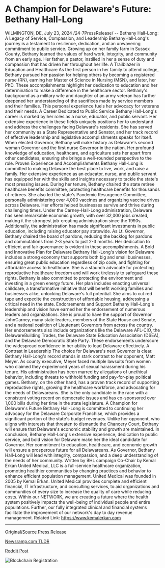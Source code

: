 # A Champion for Delaware's Future: Bethany Hall-Long

WILMINGTON, DE, July 23, 2024 /24-7PressRelease/ -- Bethany Hall-Long: A Legacy of Service, Compassion, and Leadership  BethanyHall-Long's journey is a testament to resilience, dedication, and an unwavering commitment to public service. Growing up on her family farm in Sussex County, Bethany learned the values of hard work, integrity, and community from an early age. Her father, a pastor, instilled in her a sense of duty and compassion that has driven her throughout her life.  A Trailblazer in Education and Healthcare  As the first person in her family to attend college, Bethany pursued her passion for helping others by becoming a registered nurse (RN), earning her Master of Science in Nursing (MSN), and later, her PhD. These accomplishments highlight her dedication to education and her determination to make a difference in the healthcare sector.  Bethany's background as a military wife and daughter of an army veteran has further deepened her understanding of the sacrifices made by service members and their families. This personal experience fuels her advocacy for veterans and their needs.  A Career Dedicated to Public Service  Bethany Hall-Long's career is marked by her roles as a nurse, educator, and public servant. Her extensive experience in these fields uniquely positions her to understand and address the challenges facing Delaware's residents. She has served her community as a State Representative and Senator, and her track record of effective leadership and legislative accomplishments speaks for itself.  When elected Governor, Bethany will make history as Delaware's second woman Governor and the first nurse Governor in the nation. Her profound knowledge of education, healthcare, and agriculture sets her apart from other candidates, ensuring she brings a well-rounded perspective to the role.  Proven Experience and Accomplishments  Bethany Hall-Long is committed to making Delaware the best place to live, work, and raise a family. Her extensive experience as an educator, nurse, and public servant has equipped her with the skills and insights necessary to tackle the state's most pressing issues.  During her tenure, Bethany chaired the state retiree healthcare benefits committee, protecting healthcare benefits for thousands of retirees. She also led the state's Pandemic Resurgence Committee, personally administering over 4,000 vaccines and organizing vaccine drives across Delaware. Her efforts helped businesses survive and thrive during challenging times.  Under the Carney-Hall-Long administration, Delaware has seen remarkable economic growth, with over 32,000 jobs created, making it the strongest job-creating administration since the 1990s. Additionally, the administration has made significant investments in public education, including raising educator pay statewide.  As Lt. Governor, Bethany chaired the board of pardons, reducing the backlog for pardons and commutations from 2-3 years to just 2-3 months. Her dedication to efficient and fair governance is evident in these accomplishments.  A Bold and Innovative Plan for Delaware  Bethany Hall-Long's vision for Delaware includes a strong economy that supports both big and small businesses, ensuring great public education regardless of zip code, and fighting for affordable access to healthcare. She is a staunch advocate for protecting reproductive healthcare freedom and will work tirelessly to safeguard these rights.  Bethany is also committed to protecting the environment and investing in a green energy future. Her plan includes enacting universal childcare, a transformative initiative that will benefit working families and businesses alike, unlocking Delaware's full potential. She aims to cut red tape and expedite the construction of affordable housing, addressing a critical need in the state.  Endorsements and Support  Bethany Hall-Long's leadership and vision have earned her the endorsement of numerous leaders and organizations. She is proud to have the support of Governor JohnCarney, many state leaders, members of the State House and Senate, and a national coalition of Lieutenant Governors from across the country.  Her endorsements also include organizations like the Delaware AFL-CIO, the DelawareBuilding Trades, the Delaware State Education Association (DSEA), and the Delaware Democratic State Party. These endorsements underscore the widespread confidence in her ability to lead Delaware effectively.  A Contrast in Leadership  The choice for Delaware's next Governor is clear. Bethany Hall-Long's record stands in stark contrast to her opponent, Matt Meyer. As county executive, Meyer faced multiple lawsuits from women who claimed they experienced years of sexual harassment during his tenure. His administration has been marred by allegations of unethical behavior, including threats to withhold funding and pay-for-play political games.  Bethany, on the other hand, has a proven track record of supporting reproductive rights, growing the healthcare workforce, and advocating for the needs of Delawareans. She is the only candidate in the race with a consistent voting record on democratic issues and has co-sponsored over 1,000 bills during her time in the state legislature.  A Champion for Delaware's Future  Bethany Hall-Long is committed to continuing her advocacy for the Delaware Corporate Franchise, which provides a significant portion of the state's budget revenues. Unlike her opponent, who aligns with interests that threaten to dismantle the Chancery Court, Bethany will ensure that Delaware's economic stability and growth are maintained.  In conclusion, Bethany Hall-Long's extensive experience, dedication to public service, and bold vision for Delaware make her the ideal candidate for Governor. Her commitment to education, healthcare, and economic growth will ensure a prosperous future for all Delawareans. As Governor, Bethany Hall-Long will lead with integrity, compassion, and a deep understanding of the needs of her community.  Written by BHL campaign Co-Chair by Kemal Erkan  United Medical, LLC is a full-service healthcare organization, promoting healthier communities by changing practices and behavior to enhance efficient population management. United Medical was founded in 2005 by Kemal Erkan. United Medical provides complete and efficient financial, IT infrastructure, and consulting services, to aid organizations and communities of every size to increase the quality of care while reducing costs. Within our NETWORK, we are creating a future where the health system positively impacts the well-being of individual people and entire populations. Further, our fully integrated clinical and financial systems facilitate the improvement of our network's day to day revenue management.  Related Link: https://www.kemalerkan.com 

---

[Original/Source Press Release](https://www.24-7pressrelease.com/press-release/512766/a-champion-for-delawares-future-bethany-hall-long)
                    

[Newsramp.com TLDR](None) 



[Reddit Post](https://www.reddit.com/r/HealthCareNewsInfo/comments/1eag7r6/bethany_halllong_a_legacy_of_service_compassion/) 



![Blockchain Registration](https://cdn.newsramp.app/24-7PressRelease/qrcode/247/23/paveyaF7.webp)